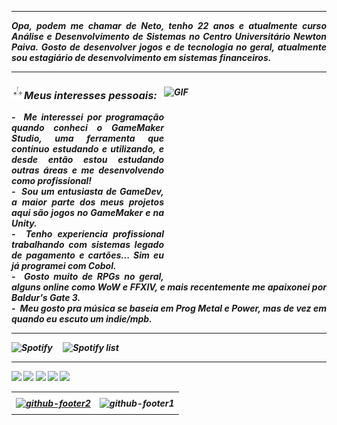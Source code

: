 <!--- Olá, esse é meu readme, fique à vontade para utilizá-lo como quiser! -->

---

<div>
<tr>
 <td align="center" colspan="11"></td>
</tr>

</div>
<div align="justify">
<i><b>Opa, podem me chamar de Neto, tenho 22 anos e atualmente curso Análise e Desenvolvimento de Sistemas no Centro Universitário Newton Paiva. Gosto de desenvolver jogos e de tecnologia no geral, atualmente sou estagiário de desenvolvimento em sistemas financeiros.
</div>

---

<div>

<div>
<img align="right" alt="GIF" src="https://github.com/mneet/mneet/blob/main/imagens/gengar-gif.gif?raw=true" width="260px" height="300px"/>
</div>

### <img height="20" alt="GIF" src="https://github.com/mneet/meuPerfil/blob/main/imagens/game_controller.png?raw=true">Meus interesses pessoais:

<div align="justify">
<p>
-&nbsp; Me interessei por programação quando conheci o GameMaker Studio, uma ferramenta 
que continuo estudando e utilizando, e desde então estou estudando outras áreas e me desenvolvendo como profissional!<br />
-&nbsp; Sou um entusiasta de GameDev, a maior parte dos meus projetos aqui são jogos no GameMaker e na Unity.<br />
-&nbsp; Tenho experiencia profissional trabalhando com sistemas legado de pagamento e cartões... Sim eu já programei com Cobol.<br />
-&nbsp; Gosto muito de  RPGs no geral, alguns online como WoW e FFXIV, e mais recentemente me apaixonei por Baldur's Gate 3.<br />
-&nbsp; Meu gosto pra música se baseia em Prog Metal e Power, mas de vez em quando eu escuto um indie/mpb.<br />
</p>
</div>
</div>

---

<div>
<div>

</div>
<div>
<img alt="Spotify" width="200px" height="270px" src="https://spotify-github-profile.vercel.app/api/view?uid=22zzovfqbjngdnkugjqupyyvy&cover_image=true&theme=default&show_offline=false&background_color=121212&interchange=false&bar_color=53b14f&bar_color_cover=false"/> &nbsp; &nbsp; 
<img alt="Spotify list" width="200px" height="270px" src="https://spotify-recently-played-readme.vercel.app/api?user=22zzovfqbjngdnkugjqupyyvy&count=10"/>
</div>
<div>
</div>
</div>

---

<div>
</table>
<a href="https://www.linkedin.com/in/mois%C3%A9s-neto-3aa41a233/" target="_blank"><img alt"Linkedin" src="https://img.shields.io/badge/LinkedIn-0077B5?style=for-the-badge&logo=linkedin&logoColor=white"/></a>
<a href="mailto:moisesgneto@outlook.com" target="_blank"><img alt"Outlook" src="https://img.shields.io/badge/Microsoft_Outlook-0078D4?style=for-the-badge&logo=microsoft-outlook&logoColor=white"/></a>
<a href="https://lioneet.itch.io/" target="_blank"><img alt"Itch.io" src="https://img.shields.io/badge/Itch-%23FF0B34.svg?style=for-the-badge&logo=Itch.io&logoColor=white"/></a>
<a href="https://steamcommunity.com/id/lioneet/" target="_blank"><img alt"Steam" src="https://img.shields.io/badge/Steam-000000?style=for-the-badge&logo=steam&logoColor=white"/></a>
<a href="https://www.twitch.tv/lioneet13" target="_blank"><img alt"twitch" src="https://img.shields.io/badge/Twitch-9146FF?style=for-the-badge&logo=twitch&logoColor=white"/></a>
</div>

<div>
<table>
<tr>
 <td align="center" colspan="2"></td>
</tr> 
<tr>
<td>
<a href="mailto:moisesgneto@outlook.com" target="_blank"><img align="center" width="400px" height="120px" src="https://github.com/mneet/mneet/blob/main/imagens/banner-email.png?raw=true" alt="github-footer2"></a>
</td>
<td>
<a ><img align="center" width="400px" height="120px" src="https://github.com/mneet/mneet/blob/main/imagens/banner-discord.png?raw=true" alt="github-footer1"></a>
</td>
</tr>
<tr>
 <td align="center" colspan="2"></td>
</tr> 
</table>
</div>

</div>
